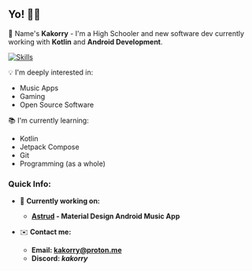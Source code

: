 ## Yo! 😶‍🌫️
👋 Name's **Kakorry** - I'm a High Schooler and new software dev currently working with **Kotlin** and **Android Development**.

[![Skills](https://skillicons.dev/icons?i=androidstudio,vscode,neovim,kotlin,py,linux,bash)](https://skillicons.dev)

💡 I'm deeply interested in:
- Music Apps
- Gaming
- Open Source Software

📚 I'm currently learning:
- Kotlin
- Jetpack Compose
- Git
- Programming (as a whole)

### Quick Info:
- 🔭 **Currently working on:**
  - **[Astrud](https://github.com/Kakorry/Astrud) - Material Design Android Music App**

- ✉️ **Contact me:**
  - **Email: [kakorry@proton.me](mailto:kakorry@proton.me)**
  - **Discord: *kakorry***
